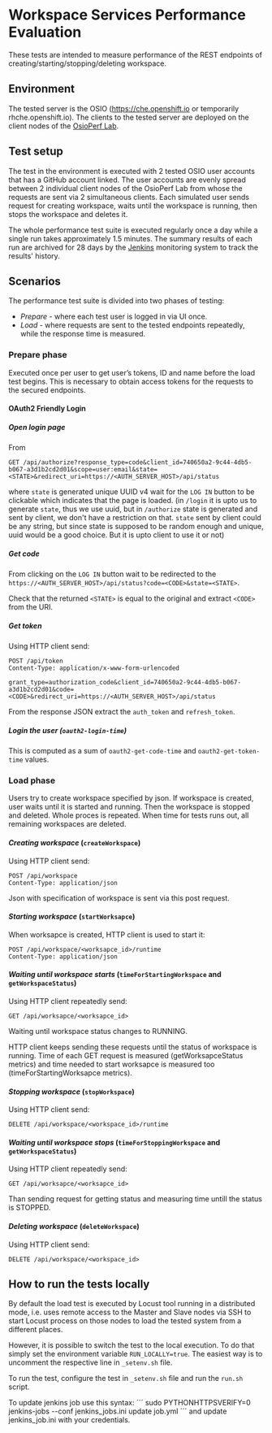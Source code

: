 # Workspace Services Performance Evaluation
These tests are intended to measure performance of the REST endpoints of creating/starting/stopping/deleting workspace.

## Environment
The tested server is the OSIO (https://che.openshift.io or temporarily rhche.openshift.io).
The clients to the tested server are deployed on the client nodes 
of the [OsioPerf Lab](https://github.com/redhat-developer/che-functional-tests/che-start-workspace/README.md).

## Test setup
The test in the environment is executed with 2 tested OSIO user accounts that has a GitHub account linked.
The user accounts are evenly spread between 2 individual client nodes of the OsioPerf Lab
from whose the requests are sent via 2 simultaneous clients. Each simulated user sends request for creating workspace,
waits until the workspace is running, then stops the workspace and deletes it.

The whole performance test suite is executed regularly once a day
while a single run takes approximately 1.5 minutes. The summary results of each run
are archived for 28 days by the [Jenkins](https://osioperf-jenkins.rhev-ci-vms.eng.rdu2.redhat.com/view/Che/job/che-start-workspace/<build_number>/artifact/che-start-workspace/) monitoring system
to track the results' history. 

## Scenarios
The performance test suite is divided into two phases of testing:
 * *Prepare* - where each test user is logged in via UI once.
 * *Load* - where requests are sent to the tested endpoints repeatedly, while the response time is measured. 

### Prepare phase
Executed once per user to get user’s tokens, ID and name before the load test begins.
This is necessary to obtain access tokens for the requests to the secured endpoints.

#### OAuth2 Friendly Login
##### *Open login page*
From
```
GET /api/authorize?response_type=code&client_id=740650a2-9c44-4db5-b067-a3d1b2cd2d01&scope=user:email&state=<STATE>&redirect_uri=https://<AUTH_SERVER_HOST>/api/status
```
where `state` is generated unique UUID v4 wait for the `LOG IN` button to be clickable which indicates that the page is loaded. (in `/login` it is upto us to generate `state`, thus we use uuid, but in `/authorize` state is generated and sent by client, we don't have a restriction on that. `state` sent by client could be any string, but since state is supposed to be random enough and unique, uuid would be a good choice. But it is upto client to use it or not)

##### *Get code*
From clicking on the `LOG IN` button wait to be redirected to the `https://<AUTH_SERVER_HOST>/api/status?code=<CODE>&state=<STATE>`.

Check that the returned `<STATE>` is equal to the original and extract `<CODE>` from the URI.

##### *Get token*
Using HTTP client send:
```
POST /api/token
Content-Type: application/x-www-form-urlencoded

grant_type=authorization_code&client_id=740650a2-9c44-4db5-b067-a3d1b2cd2d01&code=<CODE>&redirect_uri=https://<AUTH_SERVER_HOST>/api/status
```

From the response JSON extract the `auth_token` and `refresh_token`.

##### *Login the user* (`oauth2-login-time`)
This is computed as a sum of `oauth2-get-code-time` and `oauth2-get-token-time` values.

### Load phase
Users try to create workspace specified by json. If workspace is created, user waits until it is started and running. Then the workspace is
stopped and deleted. Whole proces is repeated. When time for tests runs out, all remaining workspaces are deleted.

#### *Creating workspace* (`createWorkspace`)
Using HTTP client send:
```
POST /api/workspace
Content-Type: application/json
```

Json with specification of workspace is sent via this post request.

#### *Starting workspace* (`startWorksapce`)
When worksapce is created, HTTP client is used to start it:
```
POST /api/workspace/<worksapce_id>/runtime
Content-Type: application/json
```

#### *Waiting until workspace starts* (`timeForStartingWorkspace` and `getWorkspaceStatus`)
Using HTTP client repeatedly send:
```
GET /api/worksapce/<worksapce_id>
```
Waiting until workspace status changes to RUNNING.

HTTP client keeps sending these requests until the status of workspace is running. Time of each GET request is measured
(getWorksapceStatus metrics) and time needed to start worksapce is measured too (timeForStartingWorksapce metrics).

#### *Stopping workspace* (`stopWorkspace`)
Using HTTP client send:
```
DELETE /api/workspace/<workspace_id>/runtime
```

#### *Waiting until workspace stops* (`timeForStoppingWorkspace` and `getWorkspaceStatus`)
Using HTTP client repeatedly send:
```
GET /api/worksapce/<worksapce_id>
```
Than sending request for getting status and measuring time untill the status is STOPPED.

#### *Deleting workspace* (`deleteWorkspace`)
Using HTTP client send:
```
DELETE /api/workspace/<workspace_id>
```

## How to run the tests locally
By default the load test is executed by Locust tool running in a distributed mode, i.e. uses remote access
to the Master and Slave nodes via SSH to start Locust process on those nodes to load the tested system
from a different places.

However, it is possible to switch the test to the local execution. To do that simply set the environment
variable `RUN_LOCALLY=true`. The easiest way is to uncomment the respective line in `_setenv.sh` file.

To run the test, configure the test in `_setenv.sh` file and run the `run.sh` script.

To update jenkins job use this syntax:
´´´
sudo PYTHONHTTPSVERIFY=0 jenkins-jobs --conf jenkins_jobs.ini update job.yml
´´´
and update jenkins_job.ini with your credentials. 